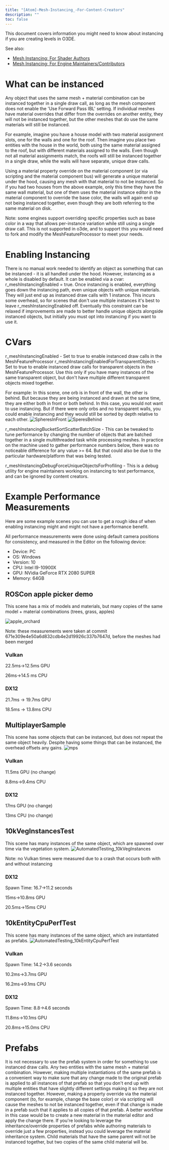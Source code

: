 ```yaml
---
title: "[Atom]-Mesh-Instancing_-For-Content-Creators"
description: ""
toc: false
---
```


This document covers information you might need to know about instancing if you are creating levels in O3DE.

See also:
- [Mesh Instancing: For Shader Authors](https://github.com/o3de/o3de/wiki/%5BAtom%5D-Mesh-Instancing:-For-Shader-Authors)
- [Mesh Instancing: For Engine Maintainers/Contributors](https://github.com/o3de/o3de/wiki/%5BAtom%5D-Mesh-Instancing:-For-Engine-Maintainers-Contributors)

# What can be instanced
Any object that uses the same mesh + material combination can be instanced together in a single draw call, as long as the mesh component does not enable the 'Use Forward Pass IBL' setting. If individual meshes have material overrides that differ from the overrides on another entity, they will not be instanced together, but the other meshes that do use the same materials will still be instanced. 

For example, imagine you have a house model with two material assignment slots, one for the walls and one for the roof. Then imagine you place two entities with the house in the world, both using the same material assigned to the roof, but with different materials assigned to the walls. Even though not all material assignments match, the roofs will still be instanced together in a single draw, while the walls will have separate, unique draw calls.

Using a material property override on the material component (or via scripting and the material component bus) will generate a unique material under the hood, causing any mesh with that material to not be instanced. So if you had two houses from the above example, only this time they have the same wall material, but one of them uses the material instance editor in the material component to override the base color, the walls will again end up not being instanced together, even though they are both referring to the same material on disk.

Note: some engines support overriding specific properties such as base color in a way that allows per-instance variation while still using a single draw call. This is not supported in o3de, and to support this you would need to fork and modify the MeshFeatureProcessor to meet your needs.

# Enabling Instancing
There is no manual work needed to identify an object as something that can be instanced - it is all handled under the hood. However, instancing as a whole is disabled by default. It can be enabled via a cvar: r_meshInstancingEnabled = true. Once instancing is enabled, everything goes down the instancing path, even unique objects with unique materials. They will just end up as instanced draw calls with 1 instance. This incurs some overhead, so for scenes that don't use multiple instances it's best to leave r_meshInstancingEnabled off. Eventually this constraint can be relaxed if improvements are made to better handle unique objects alongside instanced objects, but initially you must opt into instancing if you want to use it.

# CVars
r_meshInstancingEnabled - Set to true to enable instanced draw calls in the MeshFeatureProcessor
r_meshInstancingEnabledForTransparentObjects - Set to true to enable instanced draw calls for transparent objects in the MeshFeatureProcessor. Use this only if you have many instances of the same transparent object, but don't have multiple different transparent objects mixed together.

For example: In this scene, one orb is in front of the wall, the other is behind. But because they are being instanced and drawn at the same time, they are either both in front or both behind. In this case, you would not want to use instancing. But if there were only orbs and no transparent walls, you could enable instancing and they would still be sorted by depth relative to each other.
![SpheresInFront](https://user-images.githubusercontent.com/82224783/232828692-d5593130-6afb-4af1-9fb4-b82528d2f6c6.png)
![SperesBehind](https://user-images.githubusercontent.com/82224783/232828791-63834148-244c-4c5a-b925-cb5408d098a2.png)

r_meshInstancingBucketSortScatterBatchSize - This can be tweaked to tune performance by changing the number of objects that are batched together in a single multithreaded task while processing meshes. In practice on the machine used to gather performance numbers below, there was no noticeable difference for any value >= 64. But that could also be due to the particular hardware/platform that was being tested.

r_meshInstancingDebugForceUniqueObjectsForProfiling - This is a debug utility for engine maintainers working on instancing to test performance, and can be ignored by content creators.

# Example Performance Measurements
Here are some example scenes you can use to get a rough idea of when enabling instancing might and might not have a performance benefit.

All performance measurements were done using default camera positions for consistency, and measured in the Editor on the following device:
 - Device: PC
 - OS: Windows
 - Version: 10
 - CPU: Intel I9-10900X
 - GPU: NVidia GeForce RTX 2080 SUPER
 - Memory: 64GB

## ROSCon apple picker demo
This scene has a mix of models and materials, but many copies of the same model + material combinations (trees, grass, apples)

![apple_orchard](https://user-images.githubusercontent.com/82672795/234366655-be5ac9ee-a548-48f1-bd81-df6e13c262c0.png)

Note: these measurements were taken at commit 671e309e4e50a6d832cdb4e2d19926c337b7647d, before the meshes had been merged

### Vulkan
22.5ms->12.5ms GPU

26ms->14.5 ms CPU

### DX12
21.7ms -> 19.7ms GPU

18.5ms -> 13.8ms CPU


## MultiplayerSample
This scene has some objects that can be instanced, but does not repeat the same object heavily. Despite having some things that can be instanced, the overhead offsets any gains.
![mps](https://user-images.githubusercontent.com/82672795/234366858-abb11e62-946c-46a7-a2ed-f39fa315a984.png)

### Vulkan
11.5ms GPU (no change)

8.8ms->9.4ms CPU

### DX12
17ms GPU (no change)

13ms CPU (no change)

## 10kVegInstancesTest
This scene has many instances of the same object, which are spawned over time via the vegetation system.
![AutomatedTesting_10kVegInstances](https://user-images.githubusercontent.com/82672795/234366956-b78b9f86-f759-41ab-b067-66390c892046.PNG)

Note: no Vulkan times were measured due to a crash that occurs both with and without instancing

### DX12
Spawn Time: 16.7->11.2 seconds

15ms->10.8ms GPU

20.5ms->15ms CPU

## 10kEntityCpuPerfTest
This scene has many instances of the same object, which are instantiated as prefabs.
![AutomatedTesting_10kEntityCpuPerfTest](https://user-images.githubusercontent.com/82672795/234367405-4a41f2bf-2944-43eb-94ff-860f8e94fef8.PNG)

### Vulkan
Spawn Time: 14.2->3.6 seconds

10.2ms->3.7ms GPU

16.2ms->9.1ms CPU

### DX12
Spawn Time: 8.8->4.6 seconds

11.8ms->10.1ms GPU

20.8ms->15.0ms CPU

# Prefabs
It is not necessary to use the prefab system in order for something to use instanced draw calls. Any two entities with the same mesh + material combination. However, making multiple instantiations of the same prefab is a convenient way to make sure that any change made to the original prefab is applied to all instances of that prefab so that you don't end up with multiple entities that have slightly different settings making it so they are not instanced together. However, making a property override via the material component (to, for example, change the base color) or via scripting will cause the meshes to not be instanced together, even if that change is made in a prefab such that it applies to all copies of that prefab. A better workflow in this case would be to create a new material in the material editor and apply the change there. If you're looking to leverage the inheritance/override properties of prefabs while authoring materials to override just a few properties, instead you could leverage the material inheritance system. Child materials that have the same parent will not be instanced together, but two copies of the same child material will be.
